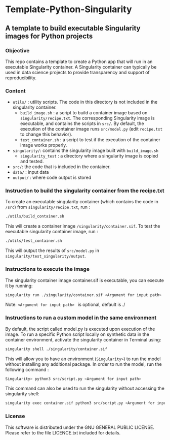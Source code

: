 # Template-Python-Singularity
## A template to build executable Singularity images for Python projects

### Objective

This repo contains a template to create a Python app that will run in an executable Singularity container. A Singularity container can typically be used in data science projects to provide transparency and support of reproducibility.

### Content

* `utils/` : utility scripts. The code in this directory is not included in the singularity container.
  * `build_image.sh` : a script to build a container image based on `singularity/recipe.txt`. The corresponding Singularity image is executable, and contains the scripts in `src/`. By default, the execution of the container image runs `src/model.py` (edit `recipe.txt` to change this behavior).
  * `test_container.sh` : a script to test if the execution of the container image works properly.
* `singularity/`: contains the singularity image built with `build_image.sh`
  * `singularity_test` : a directory where a singularity image is copied and tested.
* `src/`: the code that is included in the container.
* `data/` : input data
* `output/` : where code output is stored

### Instruction to build the singularity container from the recipe.txt

To create an executable singularity container (which contains the code in `/src`) from `singularity/recipe.txt`, run :

```bash
./utils/build_container.sh
```

This will create a container image `/singularity/container.sif`.
To test the executable singularity container image, run :

```bash
./utils/test_container.sh
```

This will output the results of `src/model.py` in `singularity/test_singularity/output`.

### Instructions to execute the image

The singularity container image container.sif is executable, you can execute it by running:

```bash
singularity run ./singularity/container.sif <Argument for input path>
```

Note: `<Argument for input path> ` is optional, default is ./


### Instructions to run a custom model in the same environment

By default, the script called model.py is executed upon execution of the image.
To run a specific Python script locally on synthetic data in the container environment, activate the singularity container in Terminal using:

```bash
singularity shell ./singularity/container.sif
```

This will allow you to have an environment (`Singularity>`) to run the model without installing any additional package.
In order to run the model, run the following command :

```bash
Singularity> python3 src/script.py <Argument for input path>
```

This command can also be used to run the singularity without accessing the singularity shell:

```bash
singularity exec container.sif python3 src/script.py <Argument for input path>
```

### License

This software is distributed under the GNU GENERAL PUBLIC LICENSE. Please refer to the file LICENCE.txt included for details.

